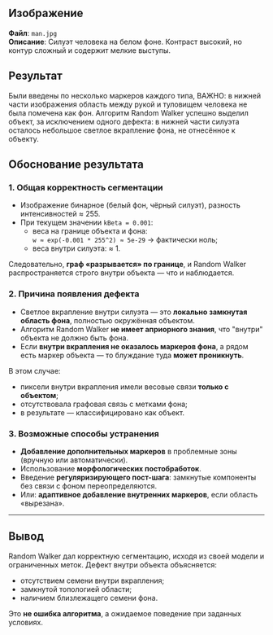 

## Изображение

**Файл**: `man.jpg`  
**Описание**: Силуэт человека на белом фоне. Контраст высокий, но контур сложный и содержит мелкие выступы.

## Результат

Были введены по несколько маркеров каждого типа, ВАЖНО: в нижней части изображения область между рукой и туловищем человека не была помечена как фон.
Алгоритм Random Walker успешно выделил объект, за исключением одного дефекта: в нижней части силуэта осталось небольшое светлое вкрапление фона, не отнесённое к объекту.

## Обоснование результата

### 1. Общая корректность сегментации

- Изображение бинарное (белый фон, чёрный силуэт), разность интенсивностей ≈ 255.
- При текущем значении `kBeta = 0.001`:
  - веса на границе объекта и фона:  
    `w ≈ exp(-0.001 * 255^2) ≈ 5e-29` → фактически ноль;
  - веса внутри силуэта: ≈ 1.

Следовательно, **граф «разрывается» по границе**, и Random Walker распространяется строго внутри объекта — что и наблюдается.

### 2. Причина появления дефекта

- Светлое вкрапление внутри силуэта — это **локально замкнутая область фона**, полностью окружённая объектом.
- Алгоритм Random Walker **не имеет априорного знания**, что "внутри" объекта не должно быть фона.
- Если **внутри вкрапления не оказалось маркеров фона**, а рядом есть маркер объекта — то блуждание туда **может проникнуть**.

В этом случае:
- пиксели внутри вкрапления имели весовые связи **только с объектом**;
- отсутствовала графовая связь с метками фона;
- в результате — классифицировано как объект.

### 3. Возможные способы устранения

- **Добавление дополнительных маркеров** в проблемные зоны (вручную или автоматически).
- Использование **морфологических постобработок**.
- Введение **регуляризирующего пост-шага**: замкнутые компоненты без связи с фоном переопределяются.
- Или: **адаптивное добавление внутренних маркеров**, если область «вырезана».

---

## Вывод

Random Walker дал корректную сегментацию, исходя из своей модели и ограниченных меток. Дефект внутри объекта объясняется:

- отсутствием семени внутри вкрапления;
- замкнутой топологией области;
- наличием близлежащего семени фона.

Это **не ошибка алгоритма**, а ожидаемое поведение при заданных условиях.